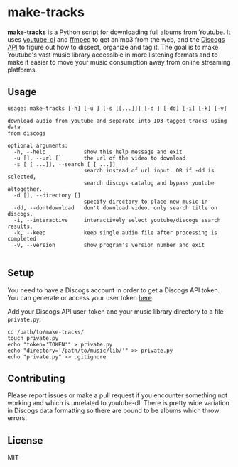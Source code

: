 # make-tracks

**make-tracks** is a Python script for downloading full albums from Youtube. It uses [youtube-dl](https://github.com/rg3/youtube-dl) and [ffmpeg](https://ffmpeg.org/) to get an mp3 from the web, and the [Discogs API](https://github.com/discogs/discogs_client) to figure out how to dissect, organize and tag it. The goal is to make Youtube's vast music library accessible in more listening formats and to make it easier to move your music consumption away from online streaming platforms. 

## Usage

```
usage: make-tracks [-h] [-u ] [-s [[...]]] [-d ] [-dd] [-i] [-k] [-v]

download audio from youtube and separate into ID3-tagged tracks using data
from discogs

optional arguments:
  -h, --help            show this help message and exit
  -u [], --url []       the url of the video to download
  -s [ [ ...]], --search [ [ ...]]
                        search instead of url input. OR if -dd is selected,
                        search discogs catalog and bypass youtube altogether.
  -d [], --directory []
                        specify directory to place new music in
  -dd, --dontdownload   don't download video. only search title on discogs.
  -i, --interactive     interactively select youtube/discogs search results.
  -k, --keep            keep single audio file after processing is completed
  -v, --version         show program's version number and exit


```


## Setup

You need to have a Discogs account in order to get a Discogs API token. You can generate or access your user token [here](https://www.discogs.com/settings/developers).

Add your Discogs API user-token and your music library directory to a file `private.py`:

```
cd /path/to/make-tracks/
touch private.py
echo "token='TOKEN'" > private.py
echo "directory='/path/to/music/lib/'" >> private.py
echo "private.py" >> .gitignore
```

## Contributing

Please report issues or make a pull request if you encounter something not working and which is unrelated to youtube-dl. There is pretty wide variation in Discogs data formatting so there are bound to be albums which throw errors. 

## License

MIT